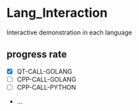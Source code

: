# Lang_Interaction
Interactive demonstration in each language

## progress rate

- [x] QT-CALL-GOLANG
- [ ] CPP-CALL-GOLANG
- [ ] CPP-CALL-PYTHON
- ...

